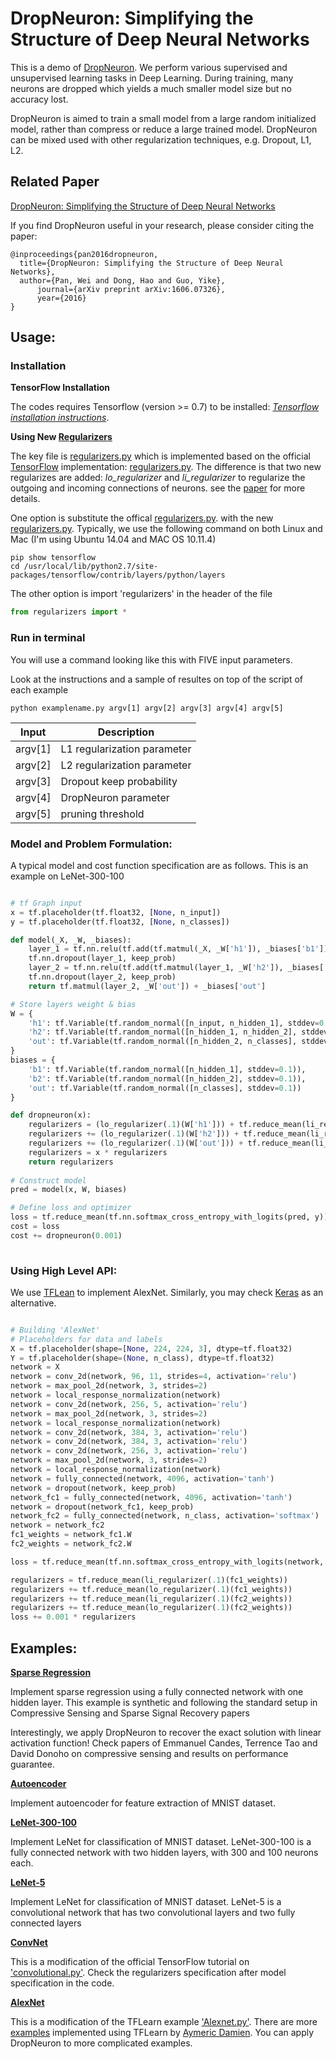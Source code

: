 # DropNeuron: Simplifying the Structure of Deep Neural Networks

This is a demo of [DropNeuron](http://arxiv.org/abs/1606.07326). 
We perform various supervised and unsupervised learning tasks in Deep Learning. 
During training, many neurons are dropped which yields a much smaller model size but 
no accuracy lost.

DropNeuron is aimed to train a small model from a large random initialized model, rather than 
compress or reduce a large trained model. DropNeuron can be mixed used with other 
regularization techniques, e.g. Dropout, L1, L2.


## Related Paper
[DropNeuron: Simplifying the Structure of Deep Neural Networks](http://arxiv.org/abs/1606.07326)


If you find DropNeuron useful in your research, please consider citing the paper:

	@inproceedings{pan2016dropneuron,
	  title={DropNeuron: Simplifying the Structure of Deep Neural Networks},
	  author={Pan, Wei and Dong, Hao and Guo, Yike},
          journal={arXiv preprint arXiv:1606.07326},
          year={2016}
	}
	


## Usage:

### Installation

**TensorFlow Installation**

The codes requires Tensorflow (version >= 0.7) to be installed: 
*[Tensorflow installation instructions](https://github.com/tensorflow/tensorflow/blob/master/tensorflow/g3doc/get_started/os_setup.md)*.


**Using New [Regularizers](regularizers.py)**

The key file is [regularizers.py](regularizers.py) which is implemented based on the official [TensorFlow](https://github.com/tensorflow/tensorflow/) implementation: 
[regularizers.py](https://github.com/tensorflow/tensorflow/blob/master/tensorflow/contrib/layers/python/layers/regularizers.py).
The difference is that two new regularizes are added: *lo_regularizer* and *li_regularizer* to 
regularize the outgoing and incoming connections of neurons.
see the [paper]((http://arxiv.org/abs/1606.07326)) for more details.  


One option is substitute the offical [regularizers.py](https://github.com/tensorflow/tensorflow/blob/master/tensorflow/contrib/layers/python/layers/regularizers.py). 
with the new [regularizers.py](regularizers.py). Typically, we use the following command on both Linux and Mac (I'm using Ubuntu 14.04 and MAC OS 10.11.4)

    pip show tensorflow
    cd /usr/local/lib/python2.7/site-packages/tensorflow/contrib/layers/python/layers


The other option is import 'regularizers' in the header of the file
```python
from regularizers import *
```


### Run in terminal

You will use a command looking like this with FIVE input parameters. 

Look at the instructions and a sample of resultes on top of the script of each example 

    python examplename.py argv[1] argv[2] argv[3] argv[4] argv[5]


| Input| Description |
|-----|-----|
| argv[1] | L1 regularization parameter |
| argv[2] | L2 regularization parameter |
| argv[3] | Dropout keep probability |
| argv[4] | DropNeuron parameter |
| argv[5] | pruning threshold |



### Model and Problem Formulation:

A typical model and cost function specification are as follows. This is an example on LeNet-300-100

```python

# tf Graph input
x = tf.placeholder(tf.float32, [None, n_input])
y = tf.placeholder(tf.float32, [None, n_classes])

def model(_X, _W, _biases):
    layer_1 = tf.nn.relu(tf.add(tf.matmul(_X, _W['h1']), _biases['b1'])) #Hidden layer with RELU activation
    tf.nn.dropout(layer_1, keep_prob)
    layer_2 = tf.nn.relu(tf.add(tf.matmul(layer_1, _W['h2']), _biases['b2'])) #Hidden layer with RELU activation
    tf.nn.dropout(layer_2, keep_prob)
    return tf.matmul(layer_2, _W['out']) + _biases['out']

# Store layers weight & bias
W = {
    'h1': tf.Variable(tf.random_normal([n_input, n_hidden_1], stddev=0.1)),
    'h2': tf.Variable(tf.random_normal([n_hidden_1, n_hidden_2], stddev=0.1)),
    'out': tf.Variable(tf.random_normal([n_hidden_2, n_classes], stddev=0.1))
}
biases = {
    'b1': tf.Variable(tf.random_normal([n_hidden_1], stddev=0.1)),
    'b2': tf.Variable(tf.random_normal([n_hidden_2], stddev=0.1)),
    'out': tf.Variable(tf.random_normal([n_classes], stddev=0.1))
}

def dropneuron(x):
    regularizers = (lo_regularizer(.1)(W['h1'])) + tf.reduce_mean(li_regularizer(.1)(W['h1']))
    regularizers += (lo_regularizer(.1)(W['h2'])) + tf.reduce_mean(li_regularizer(.1)(W['h2']))
    regularizers += (lo_regularizer(.1)(W['out'])) + tf.reduce_mean(li_regularizer(.1)(W['out']))
    regularizers = x * regularizers
    return regularizers
    
# Construct model
pred = model(x, W, biases)

# Define loss and optimizer
loss = tf.reduce_mean(tf.nn.softmax_cross_entropy_with_logits(pred, y))  # Softmax loss
cost = loss
cost += dropneuron(0.001)
    
```


### Using High Level API: 

We use [TFLean](http://tflearn.org) to implement AlexNet. Similarly, you may check [Keras](http://keras.io/) as an alternative.

```python

# Building 'AlexNet'
# Placeholders for data and labels
X = tf.placeholder(shape=[None, 224, 224, 3], dtype=tf.float32)
Y = tf.placeholder(shape=(None, n_class), dtype=tf.float32)
network = X
network = conv_2d(network, 96, 11, strides=4, activation='relu')
network = max_pool_2d(network, 3, strides=2)
network = local_response_normalization(network)
network = conv_2d(network, 256, 5, activation='relu')
network = max_pool_2d(network, 3, strides=2)
network = local_response_normalization(network)
network = conv_2d(network, 384, 3, activation='relu')
network = conv_2d(network, 384, 3, activation='relu')
network = conv_2d(network, 256, 3, activation='relu')
network = max_pool_2d(network, 3, strides=2)
network = local_response_normalization(network)
network = fully_connected(network, 4096, activation='tanh')
network = dropout(network, keep_prob)
network_fc1 = fully_connected(network, 4096, activation='tanh')
network = dropout(network_fc1, keep_prob)
network_fc2 = fully_connected(network, n_class, activation='softmax')
network = network_fc2
fc1_weights = network_fc1.W
fc2_weights = network_fc2.W

loss = tf.reduce_mean(tf.nn.softmax_cross_entropy_with_logits(network, Y))

regularizers = tf.reduce_mean(li_regularizer(.1)(fc1_weights))
regularizers += tf.reduce_mean(lo_regularizer(.1)(fc1_weights))
regularizers += tf.reduce_mean(li_regularizer(.1)(fc2_weights))
regularizers += tf.reduce_mean(lo_regularizer(.1)(fc2_weights))
loss += 0.001 * regularizers

```
 
   
## Examples:

**[Sparse Regression](regression.py)** 

Implement sparse regression using a fully connected network with one hidden layer. 
This example is synthetic and following the standard setup in Compressive Sensing and Sparse Signal Recovery papers 

Interestingly, we apply DropNeuron to recover the exact solution with linear activation function! 
Check papers of Emmanuel Candes, Terrence Tao and David Donoho on compressive sensing and results on performance guarantee.

**[Autoencoder](autoencoder.py)**

Implement autoencoder for feature extraction of MNIST dataset.

**[LeNet-300-100](lenet-300-100.py)** 

Implement LeNet for classification of MNIST dataset. 
LeNet-300-100 is a fully connected network with two hidden layers, with 300 and 100 neurons each.

**[LeNet-5](lenet-5.py)**

Implement LeNet for classification of MNIST dataset. 
LeNet-5 is a convolutional network that has two convolutional layers and two fully connected layers

**[ConvNet](convnet.py)**

This is a modification of the official TensorFlow tutorial 
on ['convolutional.py'](https://github.com/tensorflow/tensorflow/blob/master/tensorflow/models/image/mnist/convolutional.py
). Check the regularizers specification after model specification in the code.

**[AlexNet](alexnet.py)** 

This is a modification of the TFLearn example ['Alexnet.py'](https://github.com/tflearn/tflearn/blob/master/examples/images/alexnet.py).
There are more [examples](https://github.com/tflearn/tflearn/tree/master/examples) 
implemented using TFLearn by [Aymeric Damien](https://github.com/aymericdamien).
You can apply DropNeuron to more complicated examples. 


